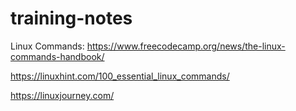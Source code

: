 # training-notes

Linux Commands:
https://www.freecodecamp.org/news/the-linux-commands-handbook/

https://linuxhint.com/100_essential_linux_commands/

https://linuxjourney.com/
